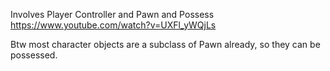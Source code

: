 Involves Player Controller and Pawn and Possess
https://www.youtube.com/watch?v=UXFl_yWQjLs

Btw most character objects are a subclass of Pawn already, so they can be possessed.
